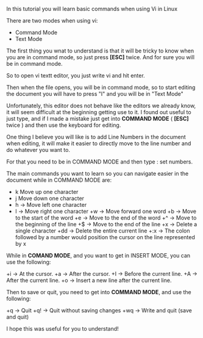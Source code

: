 In this tutorial you will learn basic commands
when using Vi in Linux

There are two modes when using vi:

- Command Mode
- Text Mode

The first thing you wnat to understand is that it will be tricky to know when
you are in command mode, so just press **[ESC]** twice.
And for sure you will be in command mode.

So to open vi textt editor, you just write vi <your file name> and hit enter.

Then when the file opens, you will be in command mode,
so to start editing the document you will have to press "I"
and you will be in "Text Mode"

Unfortunately, this editor does not behave like the editors we already know,
it will seem difficult at the beginning getting use to it. I found out useful
to just type, and if I made a mistake just get into **COMMAND MODE**
( **[ESC]** twice ) and then use the keyboard for editing.

One thing I believe you will like is to add Line Numbers in the document when
editing, it will make it easier to directly move to the line number and do
whatever you want to.

For that you need to be in COMMAND MODE and then type : set numbers.

The main commands you want to learn so you can navigate easier in the document
while in COMMAND MODE are:

+ k Move up one character
+ j Move down one character
+ h -> Move left one character
+ l -> Move right one character
+w -> Move forward one word
+b -> Move to the start of the word
+e -> Move to the end of the word
+^ -> Move to the beginning of the line
+$ -> Move to the end of the line
+x -> Delete a single character
+dd -> Delete the entire current line
+:x -> The colon followed by a number would position the cursor on the line represented by x

While in **COMAND MODE**, and you want to get in INSERT MODE, you can use the
following:

+i -> At the cursor.
+a -> After the cursor.
+I -> Before the current line.
+A -> After the current line.
+o -> Insert a new line after the current line.

Then to save or quit, you need to get into **COMMAND MODE**, and use the following:

+q -> Quit
+q! -> Quit without saving changes
+wq -> Write and quit (save and quit)

I hope this was useful for you to understand!
